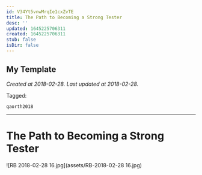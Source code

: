 ```yaml
---
id: V34Yt5vnwMrqIe1cxZvTE
title: The Path to Becoming a Strong Tester
desc: ''
updated: 1645225706311
created: 1645225706311
stub: false
isDir: false
---
```

My Template
---

_Created at 2018-02-28._
_Last updated at 2018-02-28._



Tagged: 
```
qaorth2018
```


---

# The Path to Becoming a Strong Tester


![RB 2018-02-28 16.jpg](assets/RB-2018-02-28 16.jpg)

